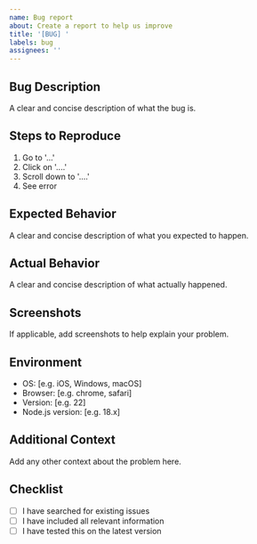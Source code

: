 ```yaml
---
name: Bug report
about: Create a report to help us improve
title: '[BUG] '
labels: bug
assignees: ''
---
```


## Bug Description

A clear and concise description of what the bug is.

## Steps to Reproduce

1. Go to '...'
2. Click on '....'
3. Scroll down to '....'
4. See error

## Expected Behavior

A clear and concise description of what you expected to happen.

## Actual Behavior

A clear and concise description of what actually happened.

## Screenshots

If applicable, add screenshots to help explain your problem.

## Environment

- OS: [e.g. iOS, Windows, macOS]
- Browser: [e.g. chrome, safari]
- Version: [e.g. 22]
- Node.js version: [e.g. 18.x]

## Additional Context

Add any other context about the problem here.

## Checklist

- [ ] I have searched for existing issues
- [ ] I have included all relevant information
- [ ] I have tested this on the latest version
